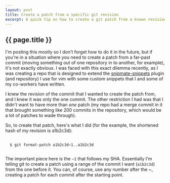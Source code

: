 ```yaml
---
layout: post
title: Create a patch from a specific git revision
excerpt: A quick tip on how to create a git patch from a known revision.
---
```


## {{ page.title }}

I'm posting this mostly so I don't forget how to do it in the future, but if
you're in a situation where you need to create a patch from a far-past commit
(moving something out of one repository in to another, for example), it's not
exactly obvious. I was faced with this exact dilemma recently, as I was
creating a repo that is designed to extend the
[snipmate-snippets](https://github.com/honza/snipmate-snippets) plugin (and
repository) I use for vim with some custom snippets that I and some of my
co-workers have written.

I knew the revision of the commit that I wanted to create the patch from, and
I knew it was only the one commit. The other restriction I had was that
I didn't want to have more than *one* patch (my repo had a merge commit in it
that brought something like 200 commits in the repository, which would be a lot
of patches to wade through).

So, to create that patch, here's what I did (for the example, the shortened
hash of my revision is a1b2c3d):

<pre name="code" class="shell">
  <code>
  $ git format-patch a1b2c3d~1..a1b2c3d
  </code>
</pre>

The important piece here is the <code>~1</code> that follows my SHA.
Essentially I'm telling git to create a patch using a range of the commit
I want (<code>a1b2c3d</code>) from the one before it. You can, of course, use
any number after the ~, creating a patch for each commit after the starting
point.
